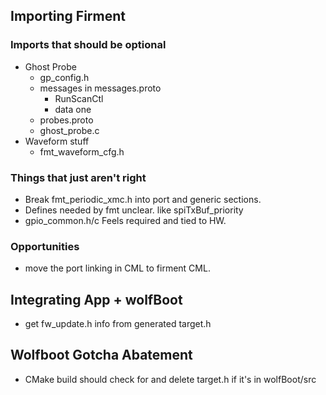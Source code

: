 ## Importing Firment 

### Imports that should be optional
- Ghost Probe
  - gp_config.h
  - messages in messages.proto
    - RunScanCtl
    - data one
  - probes.proto
  - ghost_probe.c
- Waveform stuff
  - fmt_waveform_cfg.h

### Things that just aren't right
- Break fmt_periodic_xmc.h into port and generic sections.  
- Defines needed by fmt unclear.  like spiTxBuf_priority
- gpio_common.h/c  Feels required and tied to HW.

### Opportunities
- move the port linking in CML to firment CML.

## Integrating App + wolfBoot
- get fw_update.h info from generated target.h

## Wolfboot Gotcha Abatement
- CMake build should check for and delete target.h if it's in wolfBoot/src